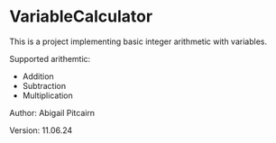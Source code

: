# VariableCalculator
This is a project implementing basic integer arithmetic with variables. 

Supported arithemtic:
- Addition
- Subtraction
- Multiplication

Author: Abigail Pitcairn

Version: 11.06.24
